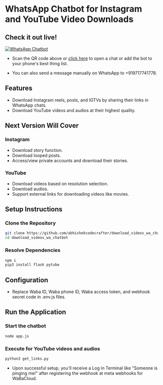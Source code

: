 # WhatsApp Chatbot for Instagram and YouTube Video Downloads


## Check it out live!

[![WhatsApp Chatbot](https://i.postimg.cc/mDsbc912/websiteplanet-qr-1.png)](https://wa.me/919717741778)

- Scan the QR code above or [click here](https://wa.me/919717741778) to open a chat or add the bot to your phone's best thing list.

- You can also send a message manually on WhatsApp to +919717741778.


## Features
- Download Instagram reels, posts, and IGTVs by sharing their links in WhatsApp chats.
- Download YouTube videos and audios at their highest quality.

## Next Version Will Cover
### Instagram
- Download story function.
- Download looped posts.
- Access/view private accounts and download their stories.

### YouTube
- Download videos based on resolution selection.
- Download audios.
- Support external links for downloading videos like movies.

## Setup Instructions

### Clone the Repository
```bash
git clone https://github.com/abhishekcodecrafter/download_videos_wa_chatbot.git
cd download_videos_wa_chatbot
```

### Resolve Dependencies
```bash
npm i
pip3 install flask pytube
```

## Configuration
- Replace Waba ID, Waba phone ID, Waba access token, and webhook secret code in .env.js files.

## Run the Application

### Start the chatbot
```bash
node app.js 
```
### Execute for YouTube videos and audios
```bash
python3 get_links.py
```

- Upon successful setup, you'll receive a Log in Terminal like "Someone is pinging me!" after registering the webhook at meta webhooks for WaBaCloud.
